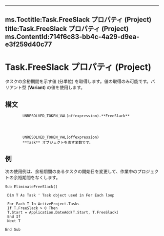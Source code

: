 

---
ms.Toctitle:Task.FreeSlack プロパティ (Project)
title:Task.FreeSlack プロパティ (Project)
ms.ContentId:714f6c83-bb4c-4a29-d9ea-e3f259d40c77
---
# Task.FreeSlack プロパティ (Project)




タスクの余裕期間を示す値 (分単位) を取得します。値の取得のみ可能です。バリアント型 (**Variant**) の値を使用します。

## 構文

            UNRESOLVED_TOKEN_VAL(offexpression).**FreeSlack**




            UNRESOLVED_TOKEN_VAL(offexpression)
            **Task** オブジェクトを表す変数です。



## 例
次の使用例は、余裕期間のあるタスクの開始日を変更して、作業中のプロジェクトの余裕期間をなくします。

```vba
Sub EliminateFreeSlack() 
 
 Dim T As Task ' Task object used in For Each loop 
 
 For Each T In ActiveProject.Tasks 
 If T.FreeSlack > 0 Then 
 T.Start = Application.DateAdd(T.Start, T.FreeSlack) 
 End If 
 Next T 
 
End Sub
```





